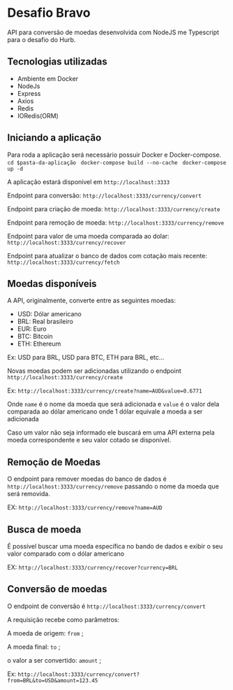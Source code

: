 # Desafio Bravo

API para conversão de moedas desenvolvida com NodeJS me Typescript para o desafio do Hurb.

## Tecnologias utilizadas

- Ambiente em Docker
- NodeJs
- Express
- Axios
- Redis
- IORedis(ORM)

## Iniciando a aplicação
Para roda a aplicação será necessário possuir Docker e Docker-compose.
` cd $pasta-da-aplicação`
` docker-compose build --no-cache`
` docker-compose up -d`

A aplicação estará disponível em `http://localhost:3333`

Endpoint para conversão: `http://localhost:3333/currency/convert`

Endpoint para criação de moeda: `http://localhost:3333/currency/create`

Endpoint para remoção de moeda: `http://localhost:3333/currency/remove`

Endpoint para valor de uma moeda comparada ao dolar: `http://localhost:3333/currency/recover`

Endpoint para atualizar o banco de dados com cotação mais recente: `http://localhost:3333/currency/fetch`

## Moedas disponíveis
A API, originalmente, converte entre as seguintes moedas:

- USD: Dólar americano
- BRL: Real brasileiro
- EUR: Euro
- BTC: Bitcoin
- ETH: Ethereum

Ex: USD para BRL, USD para BTC, ETH para BRL, etc...

Novas moedas podem ser adicionadas utilizando o endpoint `http://localhost:3333/currency/create`

Ex: `http://localhost:3333/currency/create?name=AUD&value=0.6771`

Onde `name` é o nome da moeda que será adicionada e `value` é o valor dela comparada ao dólar americano onde 1 dólar equivale a moeda a ser adicionada

Caso um valor não seja informado ele buscará em uma API externa pela moeda correspondente e seu valor cotado se disponível.

## Remoção de Moedas

O endpoint para remover moedas do banco de dados é `http://localhost:3333/currency/remove`
passando o nome da moeda que será removida.

EX: `http://localhost:3333/currency/remove?name=AUD`

## Busca de moeda

É possível buscar uma moeda específica no bando de dados e exibir o seu valor comparado com o dólar americano

EX: `http://localhost:3333/currency/recover?currency=BRL`

## Conversão de moedas

O endpoint de conversão é `http://localhost:3333/currency/convert`

A requisição recebe como parâmetros:

A moeda de origem: `from` ;

A moeda final: `to` ;

o valor a ser convertido: `amount` ;

Ex: `http://localhost:3333/currency/convert?from=BRL&to=USD&amount=123.45`

